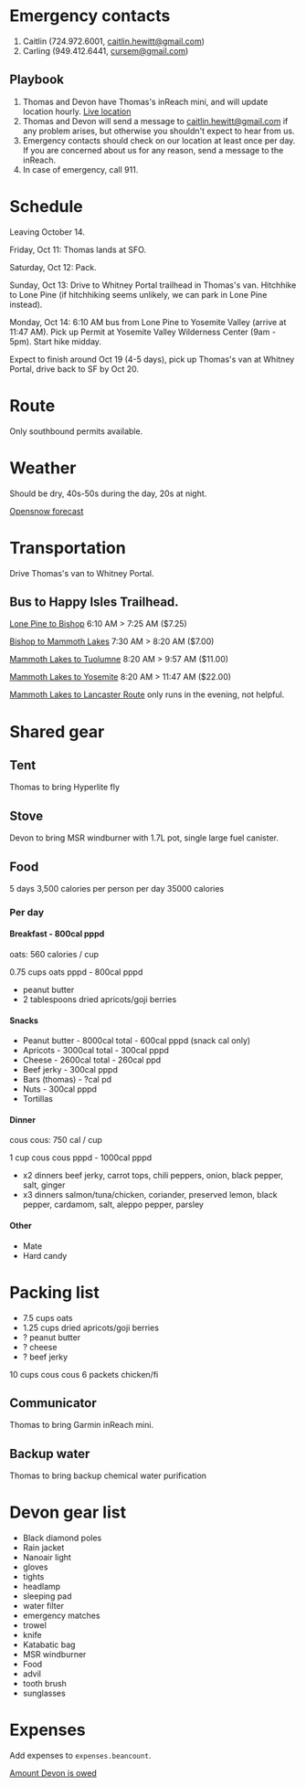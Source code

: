 # Emergency contacts
1. Caitlin (724.972.6001, caitlin.hewitt@gmail.com)
2. Carling (949.412.6441, cursem@gmail.com)

## Playbook
1. Thomas and Devon have Thomas's inReach mini, and will update location hourly.
   [Live location](https://us0-share.inreach.garmin.com/neodude)
2. Thomas and Devon will send a message to caitlin.hewitt@gmail.com if any
   problem arises, but otherwise you shouldn't expect to hear from us.
3. Emergency contacts should check on our location at least once per day. If you
   are concerned about us for any reason, send a message to the inReach.
4. In case of emergency, call 911.

# Schedule
Leaving October 14.

Friday,   Oct 11:  Thomas lands at SFO.

Saturday, Oct 12:  Pack.

Sunday,   Oct 13:  Drive to Whitney Portal trailhead in Thomas's van.
                   Hitchhike to Lone Pine (if hitchhiking seems unlikely, we can park in Lone Pine instead).

Monday,   Oct 14:  6:10 AM bus from Lone Pine to Yosemite Valley (arrive at 11:47 AM).
                   Pick up Permit at Yosemite Valley Wilderness Center (9am - 5pm).
                   Start hike midday.

Expect to finish around Oct 19 (4-5 days), pick up Thomas's van at Whitney
Portal, drive back to SF by Oct 20.

# Route
Only southbound permits available.

# Weather
Should be dry, 40s-50s during the day, 20s at night.

[Opensnow forecast](https://opensnow.com/dailysnow/tahoe/post/15406)

# Transportation
Drive Thomas's van to Whitney Portal.
## Bus to Happy Isles Trailhead.
  [Lone Pine to Bishop](https://www.estransit.com/routes-schedule/395-routes/lone-pine-express/)
    6:10 AM >  7:25 AM ($7.25)

  [Bishop to Mammoth Lakes](https://www.estransit.com/routes-schedule/395-routes/mammoth-express/)
    7:30 AM >  8:20 AM ($7.00)

  [Mammoth Lakes to Tuolumne](https://yarts.com/routes-and-schedules/mammoth-lakes-tuolumne-meadows-yosemite-valley/)
    8:20 AM >  9:57 AM ($11.00)

  [Mammoth Lakes to Yosemite](https://yarts.com/routes-and-schedules/mammoth-lakes-tuolumne-meadows-yosemite-valley/)
    8:20 AM > 11:47 AM ($22.00)

  [Mammoth Lakes to Lancaster Route](https://www.estransit.com/routes-schedule/395-routes/mammoth-lakes-to-lancaster/)
  only runs in the evening, not helpful.

# Shared gear
## Tent
Thomas to bring Hyperlite fly
## Stove
Devon to bring MSR windburner with 1.7L pot, single large fuel canister.
## Food
5 days
3,500 calories per person per day
35000 calories

### Per day

#### Breakfast - 800cal pppd
oats: 560 calories / cup

0.75 cups oats pppd - 800cal pppd
+ peanut butter
+ 2 tablespoons dried apricots/goji berries

#### Snacks
- Peanut butter - 8000cal total - 600cal pppd (snack cal only)
- Apricots - 3000cal total - 300cal pppd
- Cheese - 2600cal total - 260cal ppd
- Beef jerky - 300cal pppd
- Bars (thomas) - ?cal pd
- Nuts - 300cal pppd
- Tortillas

#### Dinner
cous cous: 750 cal / cup

1 cup cous cous pppd - 1000cal pppd
+ x2 dinners beef jerky, carrot tops, chili peppers, onion, black pepper, salt, ginger
+ x3 dinners salmon/tuna/chicken, coriander, preserved lemon, black pepper, cardamom, salt, aleppo pepper, parsley

#### Other
- Mate
- Hard candy


# Packing list
- 7.5 cups oats
- 1.25 cups dried apricots/goji berries
- ? peanut butter
- ? cheese
- ? beef jerky

10 cups cous cous
6 packets chicken/fi
## Communicator
Thomas to bring Garmin inReach mini.
## Backup water
Thomas to bring backup chemical water purification

# Devon gear list
- Black diamond poles
- Rain jacket
- Nanoair light
- gloves
- tights
- headlamp
- sleeping pad
- water filter
- emergency matches
- trowel
- knife
- Katabatic bag
- MSR windburner
- Food
- advil
- tooth brush
- sunglasses

# Expenses
Add expenses to `expenses.beancount`.

[Amount Devon is
owed](http://localhost:5000/jmt-expenses/query/?query_string=select+sum%28position%29+where+account+~+%22Devon%22)
